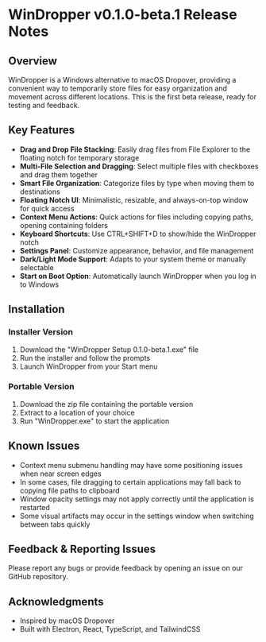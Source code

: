 # WinDropper v0.1.0-beta.1 Release Notes

## Overview

WinDropper is a Windows alternative to macOS Dropover, providing a convenient way to temporarily store files for easy organization and movement across different locations. This is the first beta release, ready for testing and feedback.

## Key Features

- **Drag and Drop File Stacking**: Easily drag files from File Explorer to the floating notch for temporary storage
- **Multi-File Selection and Dragging**: Select multiple files with checkboxes and drag them together
- **Smart File Organization**: Categorize files by type when moving them to destinations
- **Floating Notch UI**: Minimalistic, resizable, and always-on-top window for quick access
- **Context Menu Actions**: Quick actions for files including copying paths, opening containing folders
- **Keyboard Shortcuts**: Use CTRL+SHIFT+D to show/hide the WinDropper notch
- **Settings Panel**: Customize appearance, behavior, and file management
- **Dark/Light Mode Support**: Adapts to your system theme or manually selectable
- **Start on Boot Option**: Automatically launch WinDropper when you log in to Windows

## Installation

### Installer Version

1. Download the "WinDropper Setup 0.1.0-beta.1.exe" file
2. Run the installer and follow the prompts
3. Launch WinDropper from your Start menu

### Portable Version

1. Download the zip file containing the portable version
2. Extract to a location of your choice
3. Run "WinDropper.exe" to start the application

## Known Issues

- Context menu submenu handling may have some positioning issues when near screen edges
- In some cases, file dragging to certain applications may fall back to copying file paths to clipboard
- Window opacity settings may not apply correctly until the application is restarted
- Some visual artifacts may occur in the settings window when switching between tabs quickly

## Feedback & Reporting Issues

Please report any bugs or provide feedback by opening an issue on our GitHub repository.

## Acknowledgments

- Inspired by macOS Dropover
- Built with Electron, React, TypeScript, and TailwindCSS
